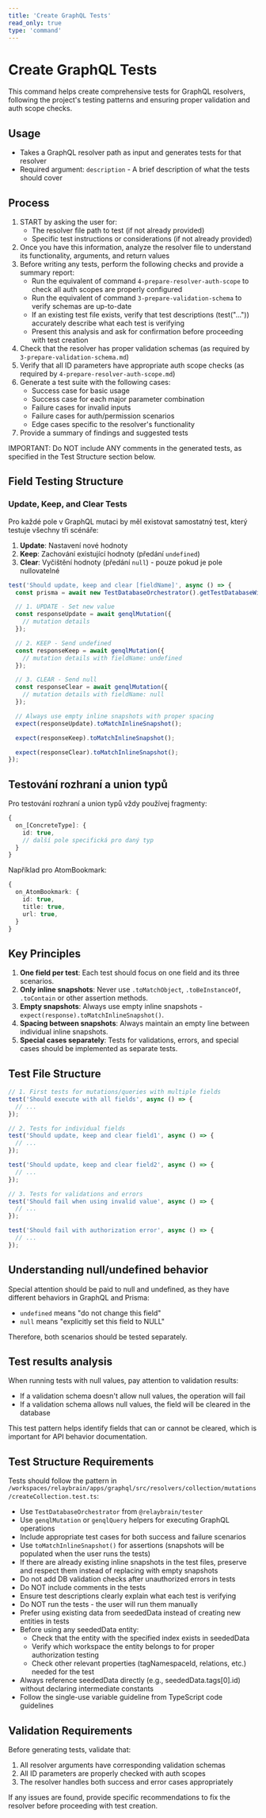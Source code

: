 ```yaml
---
title: 'Create GraphQL Tests'
read_only: true
type: 'command'
---
```


# Create GraphQL Tests

This command helps create comprehensive tests for GraphQL resolvers, following the project's testing patterns and ensuring proper validation and auth scope checks.

## Usage

- Takes a GraphQL resolver path as input and generates tests for that resolver
- Required argument: `description` - A brief description of what the tests should cover

## Process

1. START by asking the user for:
   - The resolver file path to test (if not already provided)
   - Specific test instructions or considerations (if not already provided)
2. Once you have this information, analyze the resolver file to understand its functionality, arguments, and return values
3. Before writing any tests, perform the following checks and provide a summary report:
   - Run the equivalent of command `4-prepare-resolver-auth-scope` to check all auth scopes are properly configured
   - Run the equivalent of command `3-prepare-validation-schema` to verify schemas are up-to-date
   - If an existing test file exists, verify that test descriptions (test("...")) accurately describe what each test is verifying
   - Present this analysis and ask for confirmation before proceeding with test creation
4. Check that the resolver has proper validation schemas (as required by `3-prepare-validation-schema.md`)
5. Verify that all ID parameters have appropriate auth scope checks (as required by `4-prepare-resolver-auth-scope.md`)
6. Generate a test suite with the following cases:
   - Success case for basic usage
   - Success case for each major parameter combination
   - Failure cases for invalid inputs
   - Failure cases for auth/permission scenarios
   - Edge cases specific to the resolver's functionality
7. Provide a summary of findings and suggested tests

IMPORTANT: Do NOT include ANY comments in the generated tests, as specified in the Test Structure section below.

## Field Testing Structure

### Update, Keep, and Clear Tests

Pro každé pole v GraphQL mutaci by měl existovat samostatný test, který testuje všechny tři scénáře:

1. **Update**: Nastavení nové hodnoty
2. **Keep**: Zachování existující hodnoty (předání `undefined`)
3. **Clear**: Vyčištění hodnoty (předání `null`) - pouze pokud je pole nullovatelné

```typescript
test('Should update, keep and clear [fieldName]', async () => {
  const prisma = await new TestDatabaseOrchestrator().getTestDatabaseWithPrismaClient();

  // 1. UPDATE - Set new value
  const responseUpdate = await genqlMutation({
    // mutation details
  });

  // 2. KEEP - Send undefined
  const responseKeep = await genqlMutation({
    // mutation details with fieldName: undefined
  });

  // 3. CLEAR - Send null
  const responseClear = await genqlMutation({
    // mutation details with fieldName: null
  });

  // Always use empty inline snapshots with proper spacing
  expect(responseUpdate).toMatchInlineSnapshot();

  expect(responseKeep).toMatchInlineSnapshot();

  expect(responseClear).toMatchInlineSnapshot();
});
```

## Testování rozhraní a union typů

Pro testování rozhraní a union typů vždy používej fragmenty:

```typescript
{
  on_[ConcreteType]: {
    id: true,
    // další pole specifická pro daný typ
  }
}
```

Například pro AtomBookmark:

```typescript
{
  on_AtomBookmark: {
    id: true,
    title: true,
    url: true,
  }
}
```

## Key Principles

1. **One field per test**: Each test should focus on one field and its three scenarios.
2. **Only inline snapshots**: Never use `.toMatchObject`, `.toBeInstanceOf`, `.toContain` or other assertion methods.
3. **Empty snapshots**: Always use empty inline snapshots - `expect(response).toMatchInlineSnapshot()`.
4. **Spacing between snapshots**: Always maintain an empty line between individual inline snapshots.
5. **Special cases separately**: Tests for validations, errors, and special cases should be implemented as separate tests.

## Test File Structure

```typescript
// 1. First tests for mutations/queries with multiple fields
test('Should execute with all fields', async () => {
  // ...
});

// 2. Tests for individual fields
test('Should update, keep and clear field1', async () => {
  // ...
});

test('Should update, keep and clear field2', async () => {
  // ...
});

// 3. Tests for validations and errors
test('Should fail when using invalid value', async () => {
  // ...
});

test('Should fail with authorization error', async () => {
  // ...
});
```

## Understanding null/undefined behavior

Special attention should be paid to null and undefined, as they have different behaviors in GraphQL and Prisma:

- `undefined` means "do not change this field"
- `null` means "explicitly set this field to NULL"

Therefore, both scenarios should be tested separately.

## Test results analysis

When running tests with null values, pay attention to validation results:

- If a validation schema doesn't allow null values, the operation will fail
- If a validation schema allows null values, the field will be cleared in the database

This test pattern helps identify fields that can or cannot be cleared, which is important for API behavior documentation.

## Test Structure Requirements

Tests should follow the pattern in `/workspaces/relaybrain/apps/graphql/src/resolvers/collection/mutations/createCollection.test.ts`:

- Use `TestDatabaseOrchestrator` from `@relaybrain/tester`
- Use `genqlMutation` or `genqlQuery` helpers for executing GraphQL operations
- Include appropriate test cases for both success and failure scenarios
- Use `toMatchInlineSnapshot()` for assertions (snapshots will be populated when the user runs the tests)
- If there are already existing inline snapshots in the test files, preserve and respect them instead of replacing with empty snapshots
- Do not add DB validation checks after unauthorized errors in tests
- Do NOT include comments in the tests
- Ensure test descriptions clearly explain what each test is verifying
- Do NOT run the tests - the user will run them manually
- Prefer using existing data from seededData instead of creating new entities in tests
- Before using any seededData entity:
  - Check that the entity with the specified index exists in seededData
  - Verify which workspace the entity belongs to for proper authorization testing
  - Check other relevant properties (tagNamespaceId, relations, etc.) needed for the test
- Always reference seededData directly (e.g., seededData.tags[0].id) without declaring intermediate constants
- Follow the single-use variable guideline from TypeScript code guidelines

## Validation Requirements

Before generating tests, validate that:

1. All resolver arguments have corresponding validation schemas
2. All ID parameters are properly checked with auth scopes
3. The resolver handles both success and error cases appropriately

If any issues are found, provide specific recommendations to fix the resolver before proceeding with test creation.
